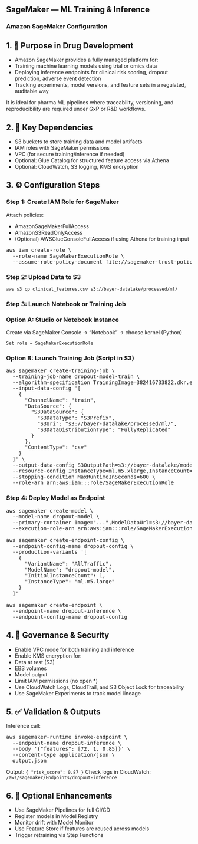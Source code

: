 ## SageMaker — ML Training & Inference
### Amazon SageMaker Configuration

## 1. 🎯 Purpose in Drug Development
- Amazon SageMaker provides a fully managed platform for:
- Training machine learning models using trial or omics data
- Deploying inference endpoints for clinical risk scoring, dropout prediction, adverse event detection
- Tracking experiments, model versions, and feature sets in a regulated, auditable way

It is ideal for pharma ML pipelines where traceability, versioning, and reproducibility are required under GxP or R&D workflows.

## 2. 🔗 Key Dependencies
- S3 buckets to store training data and model artifacts
- IAM roles with SageMaker permissions
- VPC (for secure training/inference if needed)
- Optional: Glue Catalog for structured feature access via Athena
- Optional: CloudWatch, S3 logging, KMS encryption

## 3. ⚙️ Configuration Steps
### Step 1: Create IAM Role for SageMaker
Attach policies:
- AmazonSageMakerFullAccess
- AmazonS3ReadOnlyAccess
- (Optional) AWSGlueConsoleFullAccess if using Athena for training input

<pre>aws iam create-role \
  --role-name SageMakerExecutionRole \
  --assume-role-policy-document file://sagemaker-trust-policy.json</pre>
### Step 2: Upload Data to S3
`aws s3 cp clinical_features.csv s3://bayer-datalake/processed/ml/`
### Step 3: Launch Notebook or Training Job
### Option A: Studio or Notebook Instance
Create via SageMaker Console → “Notebook” → choose kernel (Python)

`Set role = SageMakerExecutionRole`

### Option B: Launch Training Job (Script in S3)

<pre>aws sagemaker create-training-job \
  --training-job-name dropout-model-train \
  --algorithm-specification TrainingImage=382416733822.dkr.ecr.eu-central-1.amazonaws.com/xgboost:1.3-1,TrainingInputMode=File \
  --input-data-config '[
    {
      "ChannelName": "train",
      "DataSource": {
        "S3DataSource": {
          "S3DataType": "S3Prefix",
          "S3Uri": "s3://bayer-datalake/processed/ml/",
          "S3DataDistributionType": "FullyReplicated"
        }
      },
      "ContentType": "csv"
    }
  ]' \
  --output-data-config S3OutputPath=s3://bayer-datalake/models/dropout_xgb \
  --resource-config InstanceType=ml.m5.xlarge,InstanceCount=1,VolumeSizeInGB=30 \
  --stopping-condition MaxRuntimeInSeconds=600 \
  --role-arn arn:aws:iam::<account>:role/SageMakerExecutionRole</pre>
### Step 4: Deploy Model as Endpoint
<pre>
aws sagemaker create-model \
  --model-name dropout-model \
  --primary-container Image="...",ModelDataUrl=s3://bayer-datalake/models/dropout_xgb/output/model.tar.gz \
  --execution-role-arn arn:aws:iam::<account>:role/SageMakerExecutionRole

aws sagemaker create-endpoint-config \
  --endpoint-config-name dropout-config \
  --production-variants '[
    {
      "VariantName": "AllTraffic",
      "ModelName": "dropout-model",
      "InitialInstanceCount": 1,
      "InstanceType": "ml.m5.large"
    }
  ]'

aws sagemaker create-endpoint \
  --endpoint-name dropout-inference \
  --endpoint-config-name dropout-config</pre>
## 4. 🔐 Governance & Security
  - Enable VPC mode for both training and inference
  - Enable KMS encryption for:
  - Data at rest (S3)
  - EBS volumes
  - Model output
  - Limit IAM permissions (no open *)
  - Use CloudWatch Logs, CloudTrail, and S3 Object Lock for traceability
  - Use SageMaker Experiments to track model lineage

## 5. ✅ Validation & Outputs
Inference call:
<pre>
aws sagemaker-runtime invoke-endpoint \
  --endpoint-name dropout-inference \
  --body '{"features": [72, 1, 0.85]}' \
  --content-type application/json \
  output.json</pre>
Output:
`{ "risk_score": 0.87 }`
Check logs in CloudWatch: `/aws/sagemaker/Endpoints/dropout-inference`

## 6. 🌱 Optional Enhancements
  - Use SageMaker Pipelines for full CI/CD
  - Register models in Model Registry
  - Monitor drift with Model Monitor
  - Use Feature Store if features are reused across models
  - Trigger retraining via Step Functions
